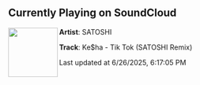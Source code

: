 ## Currently Playing on SoundCloud

[<img align="left" width="100" src="https://i1.sndcdn.com/artworks-Gzdcwn0Y1tcQmWnv-cypj3g-t500x500.png">](https://soundcloud.com/satoshijpn/kesha-tik-tok-satoshi-remix?in=saxurn/sets/very-obvi/)

**Artist**: SATOSHI 

**Track**: Ke$ha - Tik Tok (SATOSHI Remix)

Last updated at 6/26/2025, 6:17:05 PM
